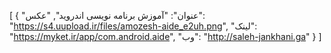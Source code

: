 [
  {
    "عنوان": "آموزش برنامه نویسی اندروید",
    "عکس": "https://s4.uupload.ir/files/amozesh-aide_e2uh.png",
    "لینک": "https://myket.ir/app/com.android.aide",
    "وب": "http://saleh-jankhani.ga"
  }
]
